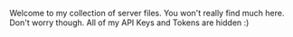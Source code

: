Welcome to my collection of server files. 
You won't really find much here. Don't worry though. All of my API Keys and Tokens are hidden :) 
